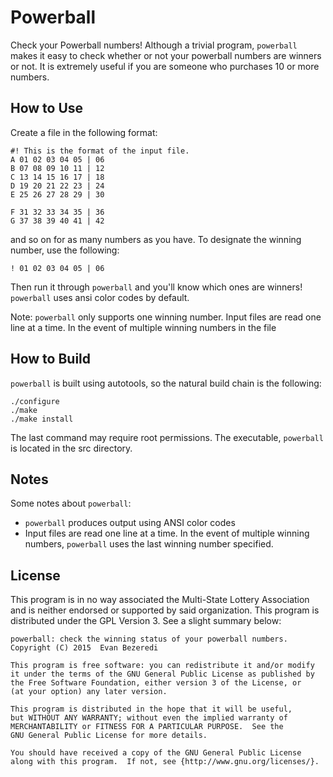 Powerball
=========
Check your Powerball numbers! Although a trivial program, `powerball` makes it
easy to check whether or not your powerball numbers are winners or not. It is
extremely useful if you are someone who purchases 10 or more numbers.


How to Use
----------
Create a file in the following format:

	#! This is the format of the input file.
	A 01 02 03 04 05 | 06
	B 07 08 09 10 11 | 12
	C 13 14 15 16 17 | 18
	D 19 20 21 22 23 | 24
	E 25 26 27 28 29 | 30

	F 31 32 33 34 35 | 36
	G 37 38 39 40 41 | 42

and so on for as many numbers as you have. To designate the winning number, use
the following:

	! 01 02 03 04 05 | 06

Then run it through `powerball` and you'll know which ones are winners!
`powerball` uses ansi color codes by default.

Note: `powerball` only supports one winning number. Input files are read one
line at a time. In the event of multiple winning numbers in the file


How to Build
------------
`powerball` is built using autotools, so the natural build chain is the
following:

	./configure
	./make
	./make install

The last command may require root permissions. The executable, `powerball` is
located in the src directory.


Notes
-----
Some notes about `powerball`:
 * `powerball` produces output using ANSI color codes
 * Input files are read one line at a time. In the event of multiple winning
	numbers, `powerball` uses the last winning number specified.


License
-------
This program is in no way associated the Multi-State Lottery Association and is
neither endorsed or supported by said organization. This program is distributed
under the GPL Version 3. See a slight summary below:

	powerball: check the winning status of your powerball numbers.
	Copyright (C) 2015  Evan Bezeredi

	This program is free software: you can redistribute it and/or modify
	it under the terms of the GNU General Public License as published by
	the Free Software Foundation, either version 3 of the License, or
	(at your option) any later version.

	This program is distributed in the hope that it will be useful,
	but WITHOUT ANY WARRANTY; without even the implied warranty of
	MERCHANTABILITY or FITNESS FOR A PARTICULAR PURPOSE.  See the
	GNU General Public License for more details.

	You should have received a copy of the GNU General Public License
	along with this program.  If not, see {http://www.gnu.org/licenses/}.

